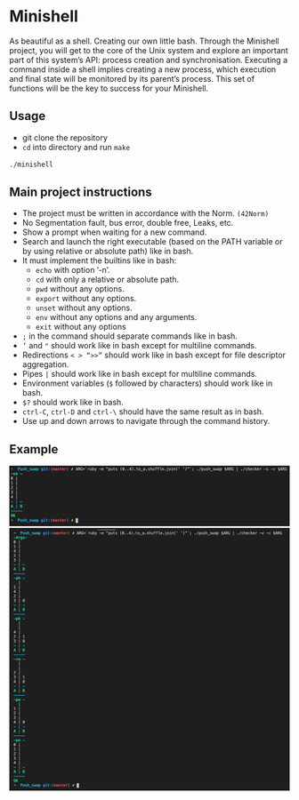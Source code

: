 # Minishell

As beautiful as a shell.
Creating our own little bash.
Through the Minishell project, you will get to the core of the Unix system and explore an important part of this system’s API: process creation and synchronisation. Executing a command inside a shell implies creating a new process, which execution and final state will be monitored by its parent’s process. This set of functions will be the key to success for your Minishell.

## Usage
- git clone the repository
- `cd` into directory and run `make`
```bash
./minishell
```
## Main project instructions
- The project must be written in accordance with the Norm. `(42Norm)`
- No Segmentation fault, bus error, double free, Leaks, etc.
- Show a prompt when waiting for a new command.
- Search and launch the right executable (based on the PATH  variable or by using relative or absolute path) like in bash.
- It must implement the builtins like in bash:
  - `echo` with option ’-n’.
  - `cd` with only a relative or absolute path.
  - `pwd` without any options.
  - `export` without any options.
  - `unset` without any options.
  - `env` without any options and any arguments.
  - `exit` without any options
-  `;` in the command should separate commands like in bash.
- `’` and `"` should work like in bash except for multiline commands.
- Redirections `< > “>>”` should work like in bash except for file descriptor aggregation.
- Pipes `|` should work like in bash except for multiline commands.
- Environment variables (`$` followed by characters) should work like in bash.
- `$?` should work like in bash.
- `ctrl-C`, `ctrl-D` and `ctrl-\` should have the same result as in bash.
- Use up and down arrows to navigate through the command history.

## Example
![alt text](https://github.com/Conanyedo/Push_swap/blob/master/Screen1.png?raw=true)
![alt text](https://github.com/Conanyedo/Push_swap/blob/master/Screen2.png?raw=true)